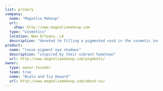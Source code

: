 ```yaml
---
list: primary
company:
  name: "Magnolia Makeup"
  url:
    shop: http://www.magnoliamakeup.com
  type: "Cosmetics"
  location: New Orleans, LA
  description: "devoted to filling a pigmented void in the cosmetic industry"
product:
  name: "loose pigment eye shadows"
  description: "inspired by their vibrant hometown"
  url: http://www.magnoliamakeup.com/pigments/
owner:
  type: owner-founder
  team: true
  name: "Niala and Tia Howard"
  url: http://www.magnoliamakeup.com/about-us/
---
```


